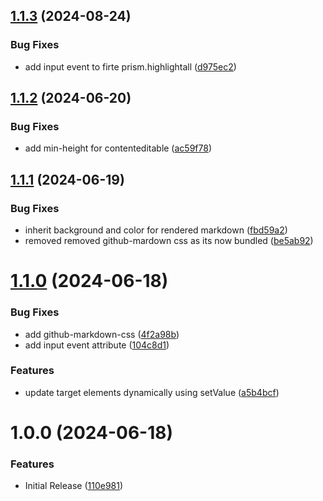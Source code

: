 ## [1.1.3](https://github.com/CoCreate-app/CoCreate-marked/compare/v1.1.2...v1.1.3) (2024-08-24)


### Bug Fixes

* add input event to firte prism.highlightall ([d975ec2](https://github.com/CoCreate-app/CoCreate-marked/commit/d975ec250d62089f907fea37a3fd20490992a947))

## [1.1.2](https://github.com/CoCreate-app/CoCreate-marked/compare/v1.1.1...v1.1.2) (2024-06-20)


### Bug Fixes

* add min-height for contenteditable ([ac59f78](https://github.com/CoCreate-app/CoCreate-marked/commit/ac59f7801a179ea93326d4c146687e34d4c17fa5))

## [1.1.1](https://github.com/CoCreate-app/CoCreate-marked/compare/v1.1.0...v1.1.1) (2024-06-19)


### Bug Fixes

* inherit background and color for rendered markdown ([fbd59a2](https://github.com/CoCreate-app/CoCreate-marked/commit/fbd59a20af1f3d2f96a91812562c6b69c4c7238c))
* removed removed github-mardown css as its now bundled ([be5ab92](https://github.com/CoCreate-app/CoCreate-marked/commit/be5ab922e13a9dbd083314f1a8d1961e3cac1d39))

# [1.1.0](https://github.com/CoCreate-app/CoCreate-marked/compare/v1.0.0...v1.1.0) (2024-06-18)


### Bug Fixes

* add github-markdown-css ([4f2a98b](https://github.com/CoCreate-app/CoCreate-marked/commit/4f2a98b5a1d21a54aba31be8e74d8ade09172d79))
* add input event attribute ([104c8d1](https://github.com/CoCreate-app/CoCreate-marked/commit/104c8d11503df1c702d6c84817e2337a8284842f))


### Features

* update target elements dynamically using setValue ([a5b4bcf](https://github.com/CoCreate-app/CoCreate-marked/commit/a5b4bcf9b07161555fa5de9e3bb4c7f80c76aac9))

# 1.0.0 (2024-06-18)


### Features

* Initial Release ([110e981](https://github.com/CoCreate-app/CoCreate-marked/commit/110e9815ceb0da2abc079c15c503213b639130c1))
